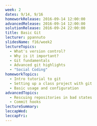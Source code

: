 ```yaml
---
week: 2
dates: 9/14, 9/16
homeworkRelease: 2016-09-14 12:00:00
advancedRelease: 2016-09-14 12:00:00
solutionRelease: 2016-09-24 22:00:00
title: Basic Git
lecturer: ppannuto
slidesName: f16/week2
lectureTopics:
  - What's version control?
  - Why is it important?
  - Git fundamentals
  - Advanced git highlights
  - "Social Coding"
homeworkTopics:
  - Intro tutorial to git
  - Setting up a class project with git
  - Basic usage and configuration
advancedTopics:
  - Rescuing repositories in bad states
  - Commit hooks
lectureSummary:
leccapWed:
leccapFri:
---
```


